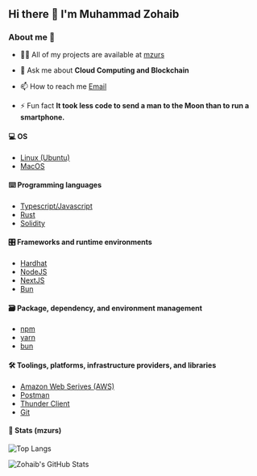 <!-- # ![Header](public/github-header-image.png) -->

#

## Hi there 👋 I'm Muhammad Zohaib

### About me 💯

- 👨‍💻 All of my projects are available at [mzurs](https://github.com/mzurs?tab=repositories)

- 💬 Ask me about **Cloud Computing and Blockchain**

- 📫 How to reach me [Email](**<zohaib10092001@gmail.com>**)

- ⚡ Fun fact **It took less code to send a man to the Moon than to run a smartphone.**

#### 💻 OS

- [Linux (Ubuntu)](https://ubuntu.com/)
- [MacOS](https://www.apple.com/macos/sonoma/)

#### ⌨️ Programming languages

- [Typescript/Javascript](https://www.typescriptlang.org/)
- [Rust](https://www.rust-lang.org/)
- [Solidity](https://soliditylang.org/)

#### 🎛 Frameworks and runtime environments

- [Hardhat](https://hardhat.org/)
- [NodeJS](https://nodejs.org/en)
- [NextJS](https://nextjs.org/)
- [Bun](https://bun.sh/)

#### 🗃 Package, dependency, and environment management

- [npm](https://www.npmjs.com/)
- [yarn](https://yarnpkg.com/)
- [bun](https://bun.sh/)

#### 🛠 Toolings, platforms, infrastructure providers, and libraries

- [Amazon Web Serives (AWS)](https://aws.amazon.com/?nc2=h_lg)
- [Postman](https://www.postman.com/)
- [Thunder Client](https://www.thunderclient.com/)
- [Git](https://git-scm.com/)

#### 🔎 Stats (mzurs)

![Top Langs](https://github-readme-stats-beta-ruby-27.vercel.app/api/top-langs?username=mzurs&langs_count=5&&hide_progress=true&show_icons=true&locale=en&layout=compact&bg_color=000000&hide_border=false&title_color=00FFFF&text_color=00FFFF&border_radius=1)

![Zohaib's GitHub Stats](https://github-readme-stats-beta-ruby-27.vercel.app/api?username=mzurs&count_private=true&show_icons=true&bg_color=000000&title_color=00FFFF&text_color=00FFFF&&hide_border=false)
